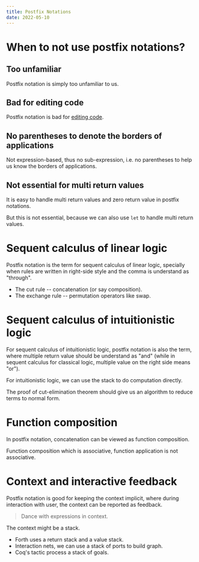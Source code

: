 ```yaml
---
title: Postfix Notations
date: 2022-05-10
---
```


# When to not use postfix notations?

## Too unfamiliar

Postfix notation is simply too unfamiliar to us.

## Bad for editing code

Postfix notation is bad for [editing code](00007-prefix-and-postfix-notation-are-not-symmetrical-because-of-the-direction-of-human-writing.md).

## No parentheses to denote the borders of applications

Not expression-based, thus no sub-expression,
i.e. no parentheses to help us know the borders of applications.

## Not essential for multi return values

It is easy to handle multi return values and zero return value in postfix notations.

But this is not essential,
because we can also use `let` to handle multi return values.

# Sequent calculus of linear logic

Postfix notation is the term for sequent calculus of linear logic,
specially when rules are written in right-side style
and the comma is understand as "through".

- The cut rule -- concatenation (or say composition).
- The exchange rule -- permutation operators like swap.

# Sequent calculus of intuitionistic logic

For sequent calculus of intuitionistic logic,
postfix notation is also the term,
where multiple return value should be understand as "and"
(while in sequent calculus for classical logic,
multiple value on the right side means "or").

For intuitionistic logic, we can use the stack to do computation directly.

The proof of cut-elimination theorem should give us
an algorithm to reduce terms to normal form.

# Function composition

In postfix notation, concatenation can be viewed as function composition.

Function composition which is associative,
function application is not associative.

# Context and interactive feedback

Postfix notation is good for keeping the context implicit,
where during interaction with user,
the context can be reported as feedback.

> Dance with expressions in context.

The context might be a stack.

- Forth uses a return stack and a value stack.
- Interaction nets, we can use a stack of ports to build graph.
- Coq's tactic process a stack of goals.
